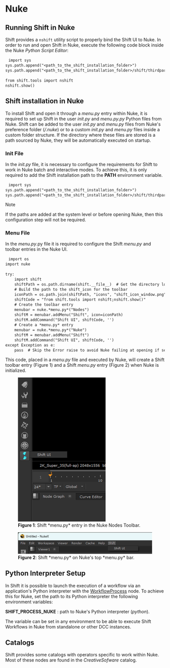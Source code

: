 # Nuke

## Running Shift in Nuke

Shift provides a `nshift` utility script to properly bind the Shift UI to Nuke. In order to run and open Shift in Nuke, execute the following code block inside the Nuke *Python Script Editor*:

<pre><code style="white-space: pre; margin: 20px 0; padding: 10px; box-sizing: border-box;">import sys
sys.path.append("&ltpath_to_the_shift_installation_folder&gt")
sys.path.append("&ltpath_to_the_shift_installation_folder&gt/shift/thirdparty/python/Lib/site-packages")

from shift.tools import nshift
nshift.show()
</code></pre>

## Shift installation in Nuke

To install Shift and open it through a *menu.py* entry within Nuke, it is required to set up Shift in the user *init.py* and **menu.py*.py* Python files from Nuke. Shift can be added to the user *init.py* and *menu.py* files from Nuke's preference folder (*<home directory>/.nuke*) or to a custom *init.py* and *menu.py* files inside a custom folder structure. If the directory where these files are stored is a path sourced by Nuke, they will be automatically executed on startup.

### Init File

In the *init.py* file, it is necessary to configure the requirements for Shift to work in Nuke batch and interactive modes. To achieve this, it is only required to add the Shift installation path to the **PATH** environment variable.


<pre><code style="white-space: pre; margin: 20px 0; padding: 10px; box-sizing: border-box;">import sys
sys.path.append("&ltpath_to_the_shift_installation_folder&gt")
sys.path.append("&ltpath_to_the_shift_installation_folder&gt/shift/thirdparty/python/Lib/site-packages")
</code></pre>

>[!NOTE]
> If the paths are added at the system level or before opening Nuke, then this configuration step will not be required.

### Menu File

In the *menu.py*.py file it is required to configure the Shift *menu.py* and toolbar entries in the Nuke UI.

<pre><code style="white-space: pre; margin: 20px 0; padding: 10px; box-sizing: border-box;">import os
import nuke

try:
    import shift
    shiftPath = os.path.dirname(shift.__file__)  # Get the directory location of Shift
    # Build the path to the shift_icon for the toolbar
    iconPath = os.path.join(shiftPath, "icons", "shift_icon_window.png")
    shiftCode = "from shift.tools import nshift;nshift.show()"
    # Create the toolbar entry
    menubar = nuke.*menu.py*("Nodes")
    shiftM = menubar.addMenu("Shift", icon=iconPath)
    shiftM.addCommand("Shift UI", shiftCode, '')
    # Create a *menu.py* entry
    menubar = nuke.*menu.py*("Nuke")
    shiftM = menubar.addMenu("Shift")
    shiftM.addCommand("Shift UI", shiftCode, '')
except Exception as e:
    pass  # Skip the Error raise to avoid Nuke failing at opening if setting up the *menu.py* does not work on startup.
</code></pre>

This code, placed in a *menu.py* file and executed by Nuke, will create a Shift toolbar entry (Figure 1) and a Shift *menu.py* entry (Figure 2) when Nuke is initialized.

<figure>
      <img src="images/nuke_shift_toolbar.png" alt="Shift Toolbar">
      <figcaption><b>Figure 1</b>: Shift *menu.py* entry in the Nuke Nodes Toolbar.</figcaption>
</figure>

<figure>
      <img src="images/nuke_shift_menu.png" alt="Shift *menu.py*">
      <figcaption><b>Figure 2</b>: Shift *menu.py* on Nuke's top *menu.py* bar.</figcaption>
</figure>


## Python Interpreter Setup
In Shift it is possible to launch the execution of a workflow via an application's Python interpreter with the [WorkflowProcess](../../reference/nodes/workflow#workflowProcess-node) node. To achieve this for Nuke, set the path to its Python interpreter the following environment variables:

**SHIFT_PROCESS_NUKE** : path to Nuke's Python interpreter (*python*).

The variable can be set in any environment to be able to execute Shift Workflows in Nuke from standalone or other DCC instances.


## Catalogs

Shift provides some catalogs with operators specific to work within Nuke. Most of these nodes are found in the *CreativeSofware* catalog. 


<!-- ### Examples
This section is reserved to an example video of how to use Shift in Nuke.
 -->

